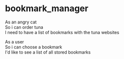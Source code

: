 # bookmark_manager

As an angry cat\
So i can order tuna\
I need to have a list of bookmarks with the tuna websites

As a user\
So i can choose a bookmark\
I'd like to see a list of all stored bookmarks
